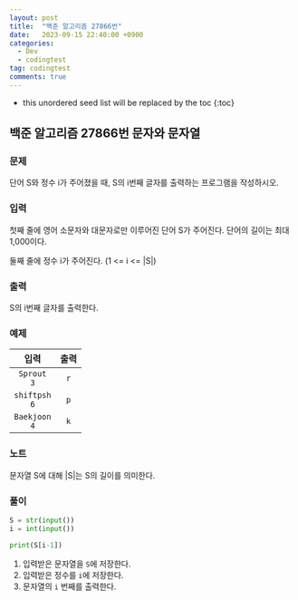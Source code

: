 ```yaml
---
layout: post
title:  "백준 알고리즘 27866번"
date:   2023-09-15 22:40:00 +0900
categories:
  - Dev
  - codingtest
tag: codingtest
comments: true
---
```


* this unordered seed list will be replaced by the toc
{:toc}

## 백준 알고리즘 27866번 문자와 문자열

### 문제

단어 S와 정수 i가 주어졌을 때, S의 i번째 글자를 출력하는 프로그램을 작성하시오.

### 입력

첫째 줄에 영어 소문자와 대문자로만 이루어진 단어 S가 주어진다. 단어의 길이는 최대 1,000이다.

둘째 줄에 정수 i가 주어진다. (1 <= i <= |S|)

### 출력

S의 i번째 글자를 출력한다.

### 예제

| 입력 | 출력 |
| :--: | :--: |
| `Sprout` <br/> `3` | `r` |
| `shiftpsh` <br/> `6` | `p` |
| `Baekjoon` <br/> `4` | `k` |

### 노트

문자열 S에 대해 |S|는 S의 길이를 의미한다.

### 풀이

```py
S = str(input())
i = int(input())

print(S[i-1])
```

1. 입력받은 문자열을 `S`에 저장한다.
2. 입력받은 정수를 `i`에 저장한다.
3. 문자열의 `i` 번째를 출력한다.